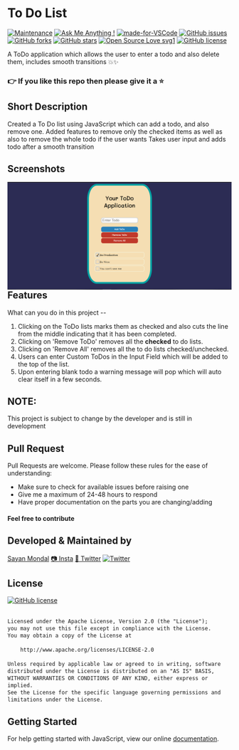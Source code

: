 # To Do List

[![Maintenance](https://img.shields.io/badge/Maintained%3F-yes-green.svg)](https://GitHub.com/Naereen/StrapDown.js/graphs/commit-activity) [![Ask Me Anything !](https://img.shields.io/badge/Ask%20me-anything-1abc9c.svg)](https://GitHub.com/Naereen/ama) [![made-for-VSCode](https://img.shields.io/badge/Made%20for-VSCode-1f425f.svg)](https://code.visualstudio.com/) [![GitHub issues](https://img.shields.io/github/issues/S-ayanide/Flutter-ScratchAndWin.svg)](https://github.com/S-ayanide/Flutter-ScratchAndWin/issues)
[![GitHub forks](https://img.shields.io/github/forks/S-ayanide/Flutter-ScratchAndWin.svg?style=social)](https://github.com/S-ayanide/Flutter-ScratchAndWin/network) [![GitHub stars](https://img.shields.io/github/stars/S-ayanide/Flutter-ScratchAndWin.svg?style=social)](https://github.com/S-ayanide/Flutter-ScratchAndWin/stargazers) [![Open Source Love svg1](https://badges.frapsoft.com/os/v1/open-source.svg?v=103)](https://github.com/ellerbrock/open-source-badges/)
[![GitHub license](https://img.shields.io/github/license/S-ayanide/Flutter-ScratchAndWin.svg?style=popout)](https://github.com/S-ayanide/Flutter-ScratchAndWin/blob/master/LICENSE)

A ToDo application which allows the user to enter a todo and also delete them, includes smooth transitions 💥✨
### 👉 If you like this repo then please give it a ⭐️

## Short Description
Created a To Do list using JavaScript which can add a todo, and also remove one.
Added features to remove only the checked items as well as also to remove the whole todo if the user wants
Takes user input and adds todo after a smooth transition

## Screenshots
<img src="images/ToDo.PNG"
     alt="Home Screen"
     style="float: left; margin-right: 10px;"/>
     
## Features
What can you do in this project --
1. Clicking on the ToDo lists marks them as checked and also cuts the line from the middle indicating that it has been completed.
2. Clicking on 'Remove ToDo' removes all the **checked** to do lists.
3. Clicking on 'Remove All' removes all the to do lists checked/unchecked.
4. Users can enter Custom ToDos in the Input Field which will be added to the top of the list.
5. Upon entering blank todo a warning message will pop which will auto clear itself in a few seconds.

## NOTE:
This project is subject to change by the developer and is still in development
     
## Pull Request

Pull Requests are welcome. Please follow these rules for the ease of understanding:
* Make sure to check for available issues before raising one
* Give me a maximum of 24-48 hours to respond
* Have proper documentation on the parts you are changing/adding

#### Feel free to contribute

## Developed & Maintained by
[Sayan Mondal](https://github.com/S-ayanide) 
[📷 Insta](https://www.instagram.com/s_ayanide/)
[🐤 Twitter](https://www.instagram.com/s_ayanide/) [![Twitter](https://img.shields.io/twitter/url/https/github.com/S-ayanide/Flutter-ScratchAndWin/edit/master/README.md.svg?style=social)](https://twitter.com/intent/tweet?text=Wow:&url=https%3A%2F%2Fgithub.com%2FS-ayanide%2FFlutter-ScratchAndWin%2Fedit%2Fmaster%2FREADME.md)

## License 
[![GitHub license](https://img.shields.io/github/license/S-ayanide/Flutter-ScratchAndWin.svg?style=for-the-badge)](https://github.com/S-ayanide/Flutter-ScratchAndWin/blob/master/LICENSE)
```Copyright 2019 Sayan Mondal

Licensed under the Apache License, Version 2.0 (the "License");
you may not use this file except in compliance with the License.
You may obtain a copy of the License at

    http://www.apache.org/licenses/LICENSE-2.0

Unless required by applicable law or agreed to in writing, software
distributed under the License is distributed on an "AS IS" BASIS,
WITHOUT WARRANTIES OR CONDITIONS OF ANY KIND, either express or implied.
See the License for the specific language governing permissions and
limitations under the License.
```

## Getting Started
For help getting started with JavaScript, view our online [documentation](https://developer.mozilla.org/en-US/docs/Web/JavaScript).
